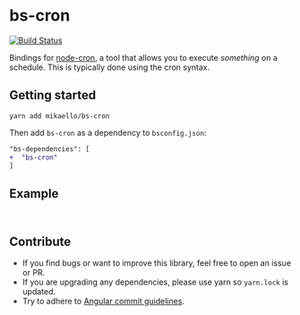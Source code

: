 # bs-cron

[![Build Status](https://travis-ci.org/mikaello/bs-node-cron.svg?branch=master)](https://travis-ci.org/mikaello/bs-node-cron)

Bindings for [node-cron](https://github.com/kelektiv/node-cron), a tool that allows you to execute _something_ on a schedule. This is typically done using the cron syntax.

## Getting started

```
yarn add mikaello/bs-cron
```

Then add `bs-cron` as a dependency to `bsconfig.json`:

```diff
"bs-dependencies": [
+  "bs-cron"
]
```

## Example

```reason


```

## Contribute

- If you find bugs or want to improve this library, feel free to open an issue or PR.
- If you are upgrading any dependencies, please use yarn so `yarn.lock` is updated.
- Try to adhere to [Angular commit guidelines](https://github.com/angular/angular.js/blob/master/DEVELOPERS.md#-git-commit-guideline).
